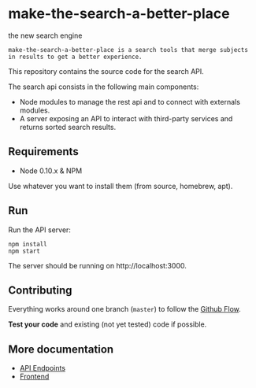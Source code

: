# make-the-search-a-better-place
the new search engine
```
make-the-search-a-better-place is a search tools that merge subjects in results to get a better experience.                                              
```

This repository contains the source code for the search API.

The search api consists in the following main components:

 * Node modules to manage the rest api and to connect with externals modules.
 * A server exposing an API to interact with third-party services and returns sorted search results.

## Requirements

- Node 0.10.x & NPM

Use whatever you want to install them (from source, homebrew, apt).

## Run

Run the API server:

```
npm install
npm start
```

The server should be running on http://localhost:3000.


## Contributing

Everything works around one branch (`master`) to follow the [Github Flow](https://guides.github.com/introduction/flow/).

**Test your code** and existing (not yet tested) code if possible.

## More documentation

 * [API Endpoints](https://github.com/HexanomeBeurreOne/api.make-the-search-a-better-place/wiki/Endpoints)
 * [Frontend](https://github.com/HexanomeBeurreOne/search.make-the-search-a-better-place)
